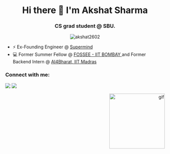 <h1 align="center">Hi there 👋 I'm Akshat Sharma </h1>
<h3 align="center">CS grad student @ SBU.</h3>

<p align="center"> <img src="https://komarev.com/ghpvc/?username=akshat2602&label=Profile%20views&color=0e75b6&style=flat" alt="akshat2602" /> </p>

* ⚡ Ex-Founding Engineer @ <a href="https://app.getsupermind.com"> Supermind </a>
* 💻 Former Summer Fellow @ <a href="https://fossee.in"> FOSSEE - IIT BOMBAY </a> and Former Backend Intern @ <a href="https://ai4bharat.org/"> AI4Bharat, IIT Madras</a>

<h3 align="left">Connect with me:</h3>
<p align="left">
  <a href="https://linkedin.com/in/akshat-sharma-2602" target="blank"><img src="https://img.shields.io/badge/LinkedIn-0077B5?style=for-the-badge&logo=linkedin&logoColor=white"/></a>
  <a href="mailto:akshat.sharma@stonybrook.edu" target="blank"><img src="https://img.shields.io/badge/Gmail-D14836?style=for-the-badge&logo=gmail&logoColor=white"/></a>

<p align="right">
  <img align="right" src="https://cdn.discordapp.com/attachments/647098272175095808/878312984093548645/akshat.gif" alt="gif" height="175px" />
</p

<p align="left"> 
  
  <!-- <img src="https://github-readme-streak-stats.herokuapp.com?user=akshat2602&theme=dracula" /> -->
  <!-- <img src="https://github-readme-activity-graph.cyclic.app/graph?username=akshat2602&theme=dracula&show_icons=true&count_private=true" /> -->
  <!-- <img src="https://github-readme-stats.vercel.app/api/top-langs/?username=akshat2602&theme=dracula&show_icons=true&count_private=true&layout=compact" /> -->
</p>
